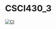 # CSCI430_3
[![CI](https://github.com/Yairlopez27/CSCI430_3/actions/workflows/main.yml/badge.svg)](https://github.com/Yairlopez27/CSCI430_3/actions/workflows/main.yml)
